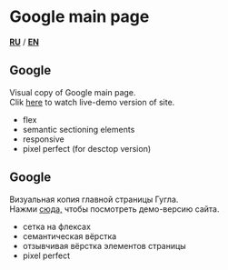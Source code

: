 # Google main page 
**[RU](#ru)** / **[EN](#en)**

## <a name="en">Google </a>   
Visual copy of Google main page.       
Clik <a href='https://iogsotot.github.io/google_main_page/'>here</a> to watch live-demo version of site.     
* flex
* semantic sectioning elements
* responsive
* pixel perfect (for desctop version)


## <a name="ru">Google</a>   
Визуальная копия главной страницы Гугла.   
Нажми <a href='https://iogsotot.github.io/google_main_page/'>сюда,</a> чтобы посмотреть демо-версию сайта.   
* сетка на флексах
* семантическая вёрстка
* отзывчивая вёрстка элементов страницы 
* pixel perfect


